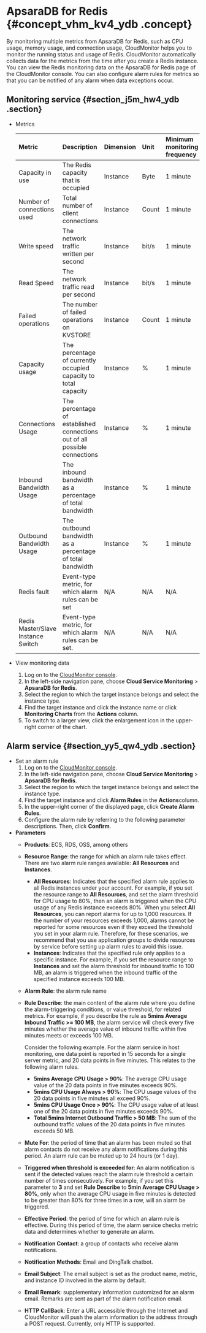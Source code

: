 # ApsaraDB for Redis {#concept_vhm_kv4_ydb .concept}

By monitoring multiple metrics from ApsaraDB for Redis, such as CPU usage, memory usage, and connection usage, CloudMonitor helps you to monitor the running status and usage of Redis. CloudMonitor automatically collects data for the metrics from the time after you create a Redis instance. You can view the Redis monitoring data on the ApsaraDB for Redis page of the CloudMonitor console. You can also configure alarm rules for metrics so that you can be notified of any alarm when data exceptions occur.

## Monitoring service {#section_j5m_hw4_ydb .section}

-   Metrics

    |Metric|Description|Dimension|Unit|Minimum monitoring frequency|
    |:-----|:----------|:--------|:---|:---------------------------|
    |Capacity in use|The Redis capacity that is occupied|Instance|Byte|1 minute|
    |Number of connections used|Total number of client connections|Instance|Count|1 minute|
    |Write speed|The network traffic written per second|Instance|bit/s|1 minute|
    |Read Speed|The network traffic read per second|Instance|bit/s|1 minute|
    |Failed operations|The number of failed operations on KVSTORE|Instance|Count|1 minute|
    |Capacity usage|The percentage of currently occupied capacity to total capacity|Instance|%|1 minute|
    |Connections Usage|The percentage of established connections out of all possible connections|Instance|%|1 minute|
    |Inbound Bandwidth Usage|The inbound bandwidth as a percentage of total bandwidth|Instance|%|1 minute|
    |Outbound Bandwidth Usage|The outbound bandwidth as a percentage of total bandwidth|Instance|%|1 minute|
    |Redis fault|Event-type metric, for which alarm rules can be set|N/A|N/A|N/A|
    |Redis Master/Slave Instance Switch|Event-type metric, for which alarm rules can be set.|N/A|N/A|N/A|


-   View monitoring data
    1.  Log on to the [CloudMonitor console](https://partners-intl.console.aliyun.com/#/cms).
    2.  In the left-side navigation pane, choose **Cloud Service Monitoring** \> **ApsaraDB for Redis**.
    3.  Select the region to which the target instance belongs and select the instance type.
    4.  Find the target instance and click the instance name or click **Monitoring Charts** from the **Actions** column.
    5.  To switch to a larger view, click the enlargement icon in the upper-right corner of the chart.

## Alarm service {#section_yy5_qw4_ydb .section}

-   Set an alarm rule
    1.  Log on to the [CloudMonitor console](https://partners-intl.console.aliyun.com/#/cms).
    2.  In the left-side navigation pane, choose **Cloud Service Monitoring** \> **ApsaraDB for Redis**.
    3.  Select the region to which the target instance belongs and select the instance type.
    4.  Find the target instance and click **Alarm Rules** in the **Actions**column.
    5.  In the upper-right corner of the displayed page, click **Create Alarm Rules**.
    6.  Configure the alarm rule by referring to the following parameter descriptions. Then, click **Confirm**.
-   **Parameters**
    -   **Products**: ECS, RDS, OSS, among others
    -   **Resource Range**: the range for which an alarm rule takes effect. There are two alarm rule ranges available: **All Resources** and **Instances**.
        -   **All Resources**: Indicates that the specified alarm rule applies to all Redis instances under your account. For example, if you set the resource range to **All Resources**, and set the alarm threshold for CPU usage to 80%, then an alarm is triggered when the CPU usage of any Redis instance exceeds 80%. When you select **All Resources**, you can report alarms for up to 1,000 resources. If the number of your resources exceeds 1,000, alarms cannot be reported for some resources even if they exceed the threshold you set in your alarm rule. Therefore, for these scenarios, we recommend that you use application groups to divide resources by service before setting up alarm rules to avoid this issue.
        -   **Instances**: Indicates that the specified rule only applies to a specific instance. For example, if you set the resource range to **Instances** and set the alarm threshold for inbound traffic to 100 MB, an alarm is triggered when the inbound traffic of the specified instance exceeds 100 MB.
    -   **Alarm Rule**: the alarm rule name
    -   **Rule Describe**: the main content of the alarm rule where you define the alarm-triggering conditions, or value threshold, for related metrics. For example, if you describe the rule as **5mins Average Inbound Traffic \>= 100 MB**, the alarm service will check every five minutes whether the average value of inbound traffic within five minutes meets or exceeds 100 MB.

        Consider the following example. For the alarm service in host monitoring, one data point is reported in 15 seconds for a single server metric, and 20 data points in five minutes. This relates to the following alarm rules.

        -   **5mins Average CPU Usage \> 90%**: The average CPU usage value of the 20 data points in five minutes exceeds 90%.
        -   **5mins CPU Usage Always \> 90%**: The CPU usage values of the 20 data points in five minutes all exceed 90%.
        -   **5mins CPU Usage Once \> 90%**: The CPU usage value of at least one of the 20 data points in five minutes exceeds 90%.
        -   **Total 5mins Internet Outbound Traffic \> 50 MB**: The sum of the outbound traffic values of the 20 data points in five minutes exceeds 50 MB.
    -   **Mute For**: the period of time that an alarm has been muted so that alarm contacts do not receive any alarm notifications during this period. An alarm rule can be muted up to 24 hours \(or 1 day\).
    -   **Triggered when threshold is exceeded for**: An alarm notification is sent if the detected values reach the alarm rule threshold a certain number of times consecutively. For example, if you set this parameter to **3** and set **Rule Describe** to **5min Average CPU Usage \> 80%**, only when the average CPU usage in five minutes is detected to be greater than 80% for three times in a row, will an alarm be triggered.
    -   **Effective Period**: the period of time for which an alarm rule is effective. During this period of time, the alarm service checks metric data and determines whether to generate an alarm.
    -   **Notification Contact**: a group of contacts who receive alarm notifications.
    -   **Notification Methods**: Email and DingTalk chatbot.
    -   **Email Subject**: The email subject is set as the product name, metric, and instance ID involved in the alarm by default.
    -   **Email Remark**: supplementary information customized for an alarm email. Remarks are sent as part of the alarm notification email.
    -    **HTTP CallBack**: Enter a URL accessible through the Internet and CloudMonitor will push the alarm information to the address through a POST request. Currently, only HTTP is supported.


